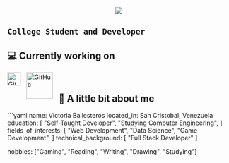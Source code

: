 <p align="center">
  <img src="https://capsule-render.vercel.app/api?type=venom&height=175&color=gradient&text=Hi%20there!"/>
</p>

`College Student and Developer`
<br />
---
<h2> 💻 Currently working on </h2>
<img align="left" alt="Git" width="30px" style="padding-right:10px;" src="https://cdn.jsdelivr.net/gh/devicons/devicon/icons/git/git-original.svg" />
<img align="left" alt="GitHub" width="60px" style="padding-right:10px;" src="https://cdn.jsdelivr.net/gh/devicons/devicon/icons/github/github-original.svg" />

<br />

<h2>🌸 A little bit about me</h2>
```yaml
name: Victoria Ballesteros
located_in: San Cristobal, Venezuela
education:
  [
    "Self-Taught Developer",
    "Studying Computer Engineering",
  ]
fields_of_interests:
  [
    "Web Development",
    "Data Science",
    "Game Development",
  ]
technical_background:
  [
    "Full Stack Developer"
  ]
  
hobbies: ["Gaming", "Reading", "Writing", "Drawing", "Studying"]
```

